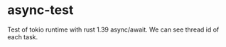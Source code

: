 # async-test

Test of tokio runtime with rust 1.39 async/await.  We can see thread id of each task.
